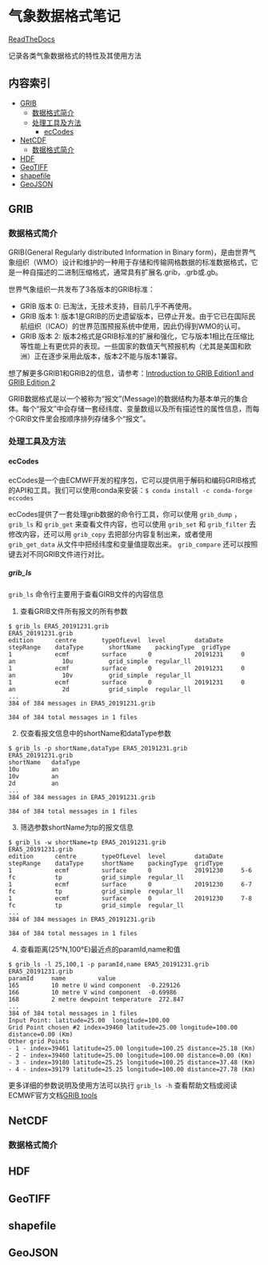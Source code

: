 # 气象数据格式笔记

[ReadTheDocs](https://meteodataformatnote.readthedocs.io/zh_CN/latest/index.html)

记录各类气象数据格式的特性及其使用方法   

## 内容索引
* [GRIB](#1)
    * [数据格式简介](#1-1)
    * [处理工具及方法](#1-2)
        * [ecCodes](#1-2-1)
* [NetCDF](#2)
    * [数据格式简介](#2-1)
* [HDF](#3)
* [GeoTIFF](#4)
* [shapefile](#5)
* [GeoJSON](#6)

<h2 id="1">GRIB</h2>
<h3 id="1-1">数据格式简介</h3>

GRIB(General Regularly distributed Information in Binary form)，是由世界气象组织（WMO）设计和维护的一种用于存储和传输网格数据的标准数据格式，它是一种自描述的二进制压缩格式，通常具有扩展名.grib，.grb或.gb。

世界气象组织一共发布了3各版本的GRIB标准：

* GRIB 版本 0: 已淘汰，无技术支持，目前几乎不再使用。
* GRIB 版本 1: 版本1是GRIB的历史遗留版本，已停止开发。由于它已在国际民航组织（ICAO）的世界范围预报系统中使用，因此仍得到WMO的认可。
* GRIB 版本 2: 版本2格式是GRIB标准的扩展和强化，它与版本1相比在压缩比等性能上有更优异的表现。一些国家的数值天气预报机构（尤其是美国和欧洲）正在逐步采用此版本，版本2不能与版本1兼容。

想了解更多GRIB1和GRIB2的信息，请参考：[Introduction to
GRIB Edition1 and GRIB Edition 2](https://www.wmo.int/pages/prog/www/WMOCodes/Guides/GRIB/Introduction_GRIB1-GRIB2.pdf)

GRIB数据格式是以一个被称为“报文”(Message)的数据结构为基本单元的集合体。每个“报文”中会存储一套经纬度、变量数组以及所有描述性的属性信息，而每个GRIB文件里会按顺序排列存储多个“报文”。
<h3 id="1-2">处理工具及方法</h3>

<h4 id="1-2-1">ecCodes</h4>

ecCodes是一个由ECMWF开发的程序包，它可以提供用于解码和编码GRIB格式的API和工具。我们可以使用conda来安装：`$ conda install -c conda-forge eccodes`

ecCodes提供了一套处理grib数据的命令行工具，你可以使用 `grib_dump` ， `grib_ls` 和 `grib_get` 来查看文件内容，也可以使用 `grib_set` 和 `grib_filter` 去修改内容，还可以用 `grib_copy` 去把部分内容复制出来，或者使用 `grib_get_data` 从文件中把经纬度和变量值提取出来。 `grib_compare` 还可以按照键去对不同GRIB文件进行对比。

<h5 id="1-2-1-1">grib_ls</h5>

`grib_ls` 命令行主要用于查看GIRB文件的内容信息
1. 查看GRIB文件所有报文的所有参数
```
$ grib_ls ERA5_20191231.grib
ERA5_20191231.grib
edition      centre       typeOfLevel  level        dataDate     stepRange    dataType       shortName    packingType  gridType     
1            ecmf         surface      0            20191231     0            an             10u          grid_simple  regular_ll  
1            ecmf         surface      0            20191231     0            an             10v          grid_simple  regular_ll  
1            ecmf         surface      0            20191231     0            an             2d           grid_simple  regular_ll  
...
384 of 384 messages in ERA5_20191231.grib

384 of 384 total messages in 1 files
```

2. 仅查看报文信息中的shortName和dataType参数
```
$ grib_ls -p shortName,dataType ERA5_20191231.grib 
ERA5_20191231.grib
shortName   dataType    
10u         an         
10v         an         
2d          an         
...
384 of 384 messages in ERA5_20191231.grib

384 of 384 total messages in 1 files
```

3. 筛选参数shortName为tp的报文信息
```
$ grib_ls -w shortName=tp ERA5_20191231.grib 
ERA5_20191231.grib
edition      centre       typeOfLevel  level        dataDate     stepRange    dataType     shortName    packingType  gridType     
1            ecmf         surface      0            20191230     5-6          fc           tp           grid_simple  regular_ll  
1            ecmf         surface      0            20191230     6-7          fc           tp           grid_simple  regular_ll  
1            ecmf         surface      0            20191230     7-8          fc           tp           grid_simple  regular_ll  
...
384 of 384 messages in ERA5_20191231.grib

384 of 384 total messages in 1 files
```

4. 查看距离(25°N,100°E)最近点的paramId,name和值
```
$ grib_ls -l 25,100,1 -p paramId,name ERA5_20191231.grib 
ERA5_20191231.grib
paramId     name         value 
165         10 metre U wind component  -0.229126   
166         10 metre V wind component  -0.69986    
168         2 metre dewpoint temperature  272.847     
...
384 of 384 total messages in 1 files
Input Point: latitude=25.00  longitude=100.00
Grid Point chosen #2 index=39460 latitude=25.00 longitude=100.00 distance=0.00 (Km)
Other grid Points
- 1 - index=39461 latitude=25.00 longitude=100.25 distance=25.18 (Km)
- 2 - index=39460 latitude=25.00 longitude=100.00 distance=0.00 (Km)
- 3 - index=39180 latitude=25.25 longitude=100.25 distance=37.48 (Km)
- 4 - index=39179 latitude=25.25 longitude=100.00 distance=27.78 (Km)
```
更多详细的参数说明及使用方法可以执行 `grib_ls -h` 查看帮助文档或阅读ECMWF官方文档[GRIB tools](https://confluence.ecmwf.int/display/GRIB/GRIB+tools)

<h2 id="2">NetCDF</h2>
<h3 id="2-1">数据格式简介</h3>

<h2 id="3">HDF</h2>

<h2 id="4">GeoTIFF</h2>

<h2 id="5">shapefile</h2>

<h2 id="6">GeoJSON</h2>
